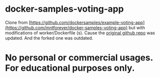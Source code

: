 # docker-samples-voting-app
Clone from [https://github.com/dockersamples/example-voting-app](https://github.com/mntforever/docker-samples-voting-app) but with modifications of worker/Dockerfile (s).
Cause the [original github repo](https://github.com/dockersamples/example-voting-app/tree/main) was updated.
And the forked one was outdated.

# No personal or commercial usages. For educational purposes only.

